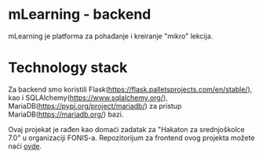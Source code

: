 # mLearning - backend
mLearning je platforma za pohađanje i kreiranje "mikro" lekcija.

# Technology stack
Za backend smo koristili Flask(https://flask.palletsprojects.com/en/stable/), kao i SQLAlchemy(https://www.sqlalchemy.org/), MariaDB(https://pypi.org/project/mariadb/) za pristup MariaDB(https://mariadb.org/) bazi.

Ovaj projekat je rađen kao domaći zadatak za "Hakaton za srednjoškolce 7.0" u organizaciji FONIS-a.
Repozitorijum za frontend ovog projekta možete naći [ovde](https://github.com/bojanradjenovic/hzs-domaci-frontend).